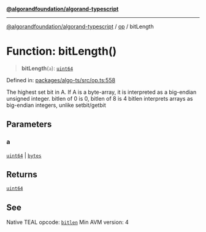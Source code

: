 [**@algorandfoundation/algorand-typescript**](../../README.md)

***

[@algorandfoundation/algorand-typescript](../../README.md) / [op](../README.md) / bitLength

# Function: bitLength()

> **bitLength**(`a`): [`uint64`](../../index/type-aliases/uint64.md)

Defined in: [packages/algo-ts/src/op.ts:558](https://github.com/algorandfoundation/puya-ts/blob/main/packages/algo-ts/src/op.ts#L558)

The highest set bit in A. If A is a byte-array, it is interpreted as a big-endian unsigned integer. bitlen of 0 is 0, bitlen of 8 is 4
bitlen interprets arrays as big-endian integers, unlike setbit/getbit

## Parameters

### a

[`uint64`](../../index/type-aliases/uint64.md) | [`bytes`](../../index/type-aliases/bytes.md)

## Returns

[`uint64`](../../index/type-aliases/uint64.md)

## See

Native TEAL opcode: [`bitlen`](https://developer.algorand.org/docs/get-details/dapps/avm/teal/opcodes/v10/#bitlen)
Min AVM version: 4
